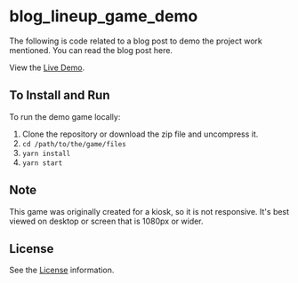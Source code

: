 # blog_lineup_game_demo

The following is code related to a blog post to demo the project work mentioned. You can read the blog post here.

View the [Live Demo](https://ik-blog-linup-demo.herokuapp.com/).

## To Install and Run

To run the demo game locally:

1. Clone the repository or download the zip file and uncompress it.
2. `cd /path/to/the/game/files`
3. `yarn install`
4. `yarn start`

## Note

This game was originally created for a kiosk, so it is not responsive. It's best viewed on desktop or screen that is 1080px or wider.

## License

See the [License](LICENSE.md) information.
